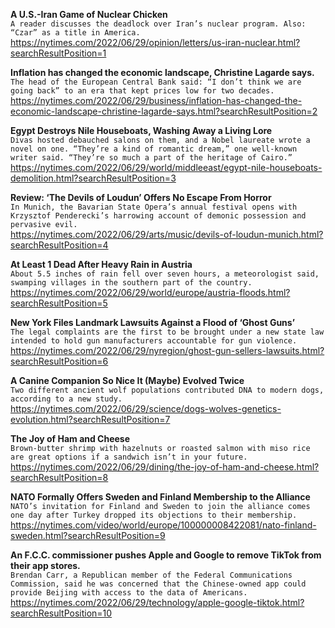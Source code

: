 **A U.S.-Iran Game of Nuclear Chicken**\
`A reader discusses the deadlock over Iran’s nuclear program. Also: “Czar” as a title in America.`\
https://nytimes.com/2022/06/29/opinion/letters/us-iran-nuclear.html?searchResultPosition=1

**Inflation has changed the economic landscape, Christine Lagarde says.**\
`The head of the European Central Bank said: “I don’t think we are going back” to an era that kept prices low for two decades.`\
https://nytimes.com/2022/06/29/business/inflation-has-changed-the-economic-landscape-christine-lagarde-says.html?searchResultPosition=2

**Egypt Destroys Nile Houseboats, Washing Away a Living Lore**\
`Divas hosted debauched salons on them, and a Nobel laureate wrote a novel on one. “They’re a kind of romantic dream,” one well-known writer said. “They’re so much a part of the heritage of Cairo.”`\
https://nytimes.com/2022/06/29/world/middleeast/egypt-nile-houseboats-demolition.html?searchResultPosition=3

**Review: ‘The Devils of Loudun’ Offers No Escape From Horror**\
`In Munich, the Bavarian State Opera’s annual festival opens with Krzysztof Penderecki’s harrowing account of demonic possession and pervasive evil.`\
https://nytimes.com/2022/06/29/arts/music/devils-of-loudun-munich.html?searchResultPosition=4

**At Least 1 Dead After Heavy Rain in Austria**\
`About 5.5 inches of rain fell over seven hours, a meteorologist said, swamping villages in the southern part of the country.`\
https://nytimes.com/2022/06/29/world/europe/austria-floods.html?searchResultPosition=5

**New York Files Landmark Lawsuits Against a Flood of ‘Ghost Guns’**\
`The legal complaints are the first to be brought under a new state law intended to hold gun manufacturers accountable for gun violence.`\
https://nytimes.com/2022/06/29/nyregion/ghost-gun-sellers-lawsuits.html?searchResultPosition=6

**A Canine Companion So Nice It (Maybe) Evolved Twice**\
`Two different ancient wolf populations contributed DNA to modern dogs, according to a new study.`\
https://nytimes.com/2022/06/29/science/dogs-wolves-genetics-evolution.html?searchResultPosition=7

**The Joy of Ham and Cheese**\
`Brown-butter shrimp with hazelnuts or roasted salmon with miso rice are great options if a sandwich isn’t in your future.`\
https://nytimes.com/2022/06/29/dining/the-joy-of-ham-and-cheese.html?searchResultPosition=8

**NATO Formally Offers Sweden and Finland Membership to the Alliance**\
`NATO’s invitation for Finland and Sweden to join the alliance comes one day after Turkey dropped its objections to their membership.`\
https://nytimes.com/video/world/europe/100000008422081/nato-finland-sweden.html?searchResultPosition=9

**An F.C.C. commissioner pushes Apple and Google to remove TikTok from their app stores.**\
`Brendan Carr, a Republican member of the Federal Communications Commission, said he was concerned that the Chinese-owned app could provide Beijing with access to the data of Americans.`\
https://nytimes.com/2022/06/29/technology/apple-google-tiktok.html?searchResultPosition=10

